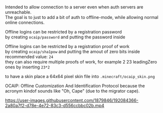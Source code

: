 Intended to allow connection to a server even when auth servers are unreachable.  
The goal is to just to add a bit of auth to offline-mode, while allowing normal online connections.

Offline logins can be restricted by a registration password  
by creating `ocaip/password` and putting the password inside

Offline logins can be restricted by a registration proof of work  
by creating `ocaip/sha1pow` and putting the amout of zero bits inside  
recommended value: `24`  
they can also require multiple proofs of work, for example 2 23 leadingZero ones by inserting `23*2`

to have a skin place a 64x64 pixel skin file into `.minecraft/ocaip_skin.png`

OCAIP: Offline Customization And Identification Protocol because the acronym kindof sounds like "Oh, Cape" (due to the migrator cape).  



https://user-images.githubusercontent.com/1879846/192084366-2a80a7f2-d78e-4e72-83c3-d556ccbbc02b.mp4

